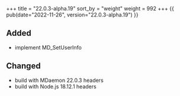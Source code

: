+++
title = "22.0.3-alpha.19"
sort_by = "weight"
weight = 992
+++
{{ pub(date="2022-11-26", version="22.0.3-alpha.19") }}

## Added

- implement MD_SetUserInfo

## Changed

- build with MDaemon 22.0.3 headers
- build with Node.js 18.12.1 headers
  
